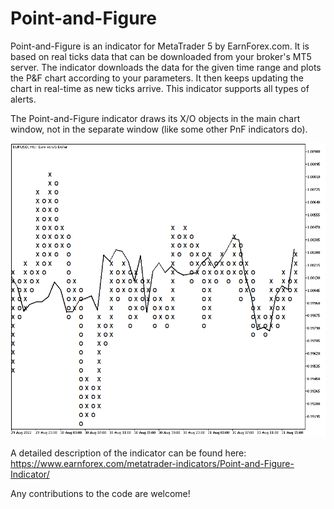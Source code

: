 # Point-and-Figure

Point-and-Figure is an indicator for MetaTrader 5 by EarnForex.com. It is based on real ticks data that can be downloaded from your broker's MT5 server. The indicator downloads the data for the given time range and plots the P&F chart according to your parameters. It then keeps updating the chart in real-time as new ticks arrive. This indicator supports all types of alerts.

The Point-and-Figure indicator draws its X/O objects in the main chart window, not in the separate window (like some other PnF indicators do).

![Point-and-Figure indicator built an example chart for the EUR/USD pair](https://github.com/EarnForex/Point-and-Figure/blob/main/README_Images/point-and-figure-chart-eurusd-example.png)

A detailed description of the indicator can be found here:
https://www.earnforex.com/metatrader-indicators/Point-and-Figure-Indicator/

Any contributions to the code are welcome!
